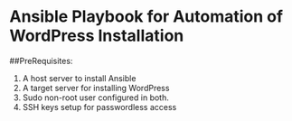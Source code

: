 # Ansible Playbook for Automation of WordPress Installation 

##PreRequisites:
1. A host server to install Ansible
2. A target server for installing WordPress
3. Sudo non-root user configured in both.
4. SSH keys setup for passwordless access